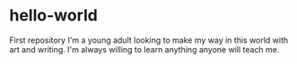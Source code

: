 # hello-world
First repository
I'm a young adult looking to make my way in this world with art and writing. I'm always willing to learn anything anyone will teach me.

